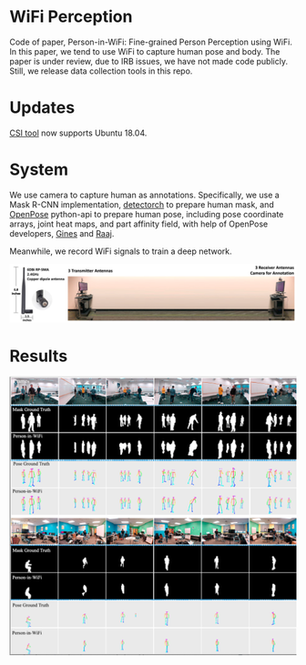 # WiFi Perception
Code of paper, Person-in-WiFi: Fine-grained Person Perception using WiFi. In this paper, we tend to use WiFi to capture human pose and body. The paper is under review, due to IRB issues, we have not made code publicly. Still, we release data collection tools in this repo.



# Updates

[CSI tool](https://github.com/spanev/linux-80211n-csitool) now supports Ubuntu 18.04.


# System
We use camera to capture human as annotations. Specifically, we use a Mask R-CNN implementation, [detectorch](https://github.com/ignacio-rocco/detectorch) to prepare human mask, and [OpenPose](https://github.com/CMU-Perceptual-Computing-Lab/openpose) python-api to prepare human pose, including pose coordinate arrays, joint heat maps, and part affinity field, with help of OpenPose developers, [Gines](https://github.com/gineshidalgo99) and [Raaj](https://github.com/soulslicer). 

Meanwhile, we record WiFi signals to train a deep network.

![system](figs/systems.png)

# Results
![result](figs/result.png)
